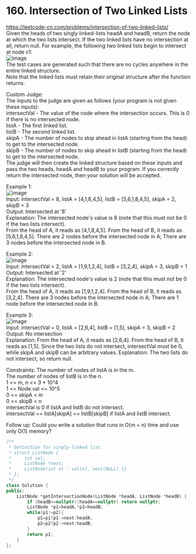 # 160. Intersection of Two Linked Lists
https://leetcode-cn.com/problems/intersection-of-two-linked-lists/  
Given the heads of two singly linked-lists headA and headB, return the node at which the two lists intersect. If the two linked lists have no intersection at all, return null.
For example, the following two linked lists begin to intersect at node c1:  
![image](https://user-images.githubusercontent.com/60777462/155438244-5684363e-9433-4dc7-85f1-0c7d38352e12.png)  
The test cases are generated such that there are no cycles anywhere in the entire linked structure.  
Note that the linked lists must retain their original structure after the function returns.  

Custom Judge:  
The inputs to the judge are given as follows (your program is not given these inputs):  
intersectVal - The value of the node where the intersection occurs. This is 0 if there is no intersected node.  
listA - The first linked list.  
listB - The second linked list.  
skipA - The number of nodes to skip ahead in listA (starting from the head) to get to the intersected node.  
skipB - The number of nodes to skip ahead in listB (starting from the head) to get to the intersected node.  
The judge will then create the linked structure based on these inputs and pass the two heads, headA and headB to your program. If you correctly return the intersected node, then your solution will be accepted.

 

Example 1:  
![image](https://user-images.githubusercontent.com/60777462/155438289-8e01cf32-2e5d-4f6e-8dc4-9d43f1e8173d.png)  
Input: intersectVal = 8, listA = [4,1,8,4,5], listB = [5,6,1,8,4,5], skipA = 2, skipB = 3  
Output: Intersected at '8'  
Explanation: The intersected node's value is 8 (note that this must not be 0 if the two lists intersect).  
From the head of A, it reads as [4,1,8,4,5]. From the head of B, it reads as [5,6,1,8,4,5]. There are 2 nodes before the intersected node in A; There are 3 nodes before the intersected node in B.

Example 2:  
![image](https://user-images.githubusercontent.com/60777462/155438337-6080de42-af21-439e-857d-f9550b3120d9.png)   
Input: intersectVal = 2, listA = [1,9,1,2,4], listB = [3,2,4], skipA = 3, skipB = 1  
Output: Intersected at '2'  
Explanation: The intersected node's value is 2 (note that this must not be 0 if the two lists intersect).  
From the head of A, it reads as [1,9,1,2,4]. From the head of B, it reads as [3,2,4]. There are 3 nodes before the intersected node in A; There are 1 node before the intersected node in B.

Example 3:   
![image](https://user-images.githubusercontent.com/60777462/155438371-616767c8-001c-4188-ada0-d904c230c255.png)  
Input: intersectVal = 0, listA = [2,6,4], listB = [1,5], skipA = 3, skipB = 2  
Output: No intersection  
Explanation: From the head of A, it reads as [2,6,4]. From the head of B, it reads as [1,5]. Since the two lists do not intersect, intersectVal must be 0, while skipA and skipB can be arbitrary values.
Explanation: The two lists do not intersect, so return null.  
 

Constraints:
The number of nodes of listA is in the m.  
The number of nodes of listB is in the n.  
1 <= m, n <= 3 * 10^4  
1 <= Node.val <= 10^5  
0 <= skipA < m  
0 <= skipB < n  
intersectVal is 0 if listA and listB do not intersect.  
intersectVal == listA[skipA] == listB[skipB] if listA and listB intersect.  

Follow up: Could you write a solution that runs in O(m + n) time and use only O(1) memory?  

``` cpp
/**
 * Definition for singly-linked list.
 * struct ListNode {
 *     int val;
 *     ListNode *next;
 *     ListNode(int x) : val(x), next(NULL) {}
 * };
 */
class Solution {
public:
    ListNode *getIntersectionNode(ListNode *headA, ListNode *headB) {
        if (headB==nullptr||headA==nullptr) return nullptr;
        ListNode *p1=headA,*p2=headB;
        while(p1!=p2){
            p1=p1?p1->next:headA;
            p2=p2?p2->next:headB;
        }
        return p1;
    }
};
```
